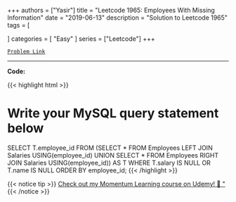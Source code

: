 
+++
authors = ["Yasir"]
title = "Leetcode 1965: Employees With Missing Information"
date = "2019-06-13"
description = "Solution to Leetcode 1965"
tags = [
    
]
categories = [
    "Easy"
]
series = ["Leetcode"]
+++



[`Problem Link`](https://leetcode.com/problems/employees-with-missing-information/description/)

---

**Code:**

{{< highlight html >}}
# Write your MySQL query statement below
SELECT T.employee_id
FROM
    (SELECT * FROM Employees LEFT JOIN Salaries USING(employee_id)
    UNION
     SELECT * FROM Employees RIGHT JOIN Salaries USING(employee_id))
AS T
WHERE T.salary IS NULL OR T.name IS NULL
ORDER BY employee_id;
{{< /highlight >}}


{{< notice tip >}}
[Check out my Momentum Learning course on Udemy! 🚀 "](https://www.udemy.com/course/blind-75-the-data-structures-and-algorithms-essentials/)
{{< /notice >}}

